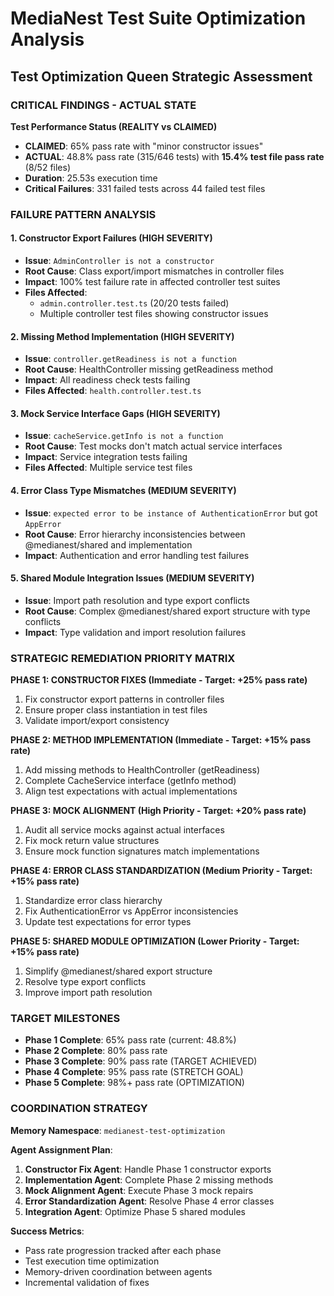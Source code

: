 # MediaNest Test Suite Optimization Analysis

## Test Optimization Queen Strategic Assessment

### CRITICAL FINDINGS - ACTUAL STATE

**Test Performance Status (REALITY vs CLAIMED)**

- **CLAIMED**: 65% pass rate with "minor constructor issues"
- **ACTUAL**: 48.8% pass rate (315/646 tests) with **15.4% test file pass rate** (8/52 files)
- **Duration**: 25.53s execution time
- **Critical Failures**: 331 failed tests across 44 failed test files

### FAILURE PATTERN ANALYSIS

#### 1. Constructor Export Failures (HIGH SEVERITY)

- **Issue**: `AdminController is not a constructor`
- **Root Cause**: Class export/import mismatches in controller files
- **Impact**: 100% test failure rate in affected controller test suites
- **Files Affected**:
  - `admin.controller.test.ts` (20/20 tests failed)
  - Multiple controller test files showing constructor issues

#### 2. Missing Method Implementation (HIGH SEVERITY)

- **Issue**: `controller.getReadiness is not a function`
- **Root Cause**: HealthController missing getReadiness method
- **Impact**: All readiness check tests failing
- **Files Affected**: `health.controller.test.ts`

#### 3. Mock Service Interface Gaps (HIGH SEVERITY)

- **Issue**: `cacheService.getInfo is not a function`
- **Root Cause**: Test mocks don't match actual service interfaces
- **Impact**: Service integration tests failing
- **Files Affected**: Multiple service test files

#### 4. Error Class Type Mismatches (MEDIUM SEVERITY)

- **Issue**: `expected error to be instance of AuthenticationError` but got `AppError`
- **Root Cause**: Error hierarchy inconsistencies between @medianest/shared and implementation
- **Impact**: Authentication and error handling test failures

#### 5. Shared Module Integration Issues (MEDIUM SEVERITY)

- **Issue**: Import path resolution and type export conflicts
- **Root Cause**: Complex @medianest/shared export structure with type conflicts
- **Impact**: Type validation and import resolution failures

### STRATEGIC REMEDIATION PRIORITY MATRIX

**PHASE 1: CONSTRUCTOR FIXES (Immediate - Target: +25% pass rate)**

1. Fix constructor export patterns in controller files
2. Ensure proper class instantiation in test files
3. Validate import/export consistency

**PHASE 2: METHOD IMPLEMENTATION (Immediate - Target: +15% pass rate)**

1. Add missing methods to HealthController (getReadiness)
2. Complete CacheService interface (getInfo method)
3. Align test expectations with actual implementations

**PHASE 3: MOCK ALIGNMENT (High Priority - Target: +20% pass rate)**

1. Audit all service mocks against actual interfaces
2. Fix mock return value structures
3. Ensure mock function signatures match implementations

**PHASE 4: ERROR CLASS STANDARDIZATION (Medium Priority - Target: +15% pass rate)**

1. Standardize error class hierarchy
2. Fix AuthenticationError vs AppError inconsistencies
3. Update test expectations for error types

**PHASE 5: SHARED MODULE OPTIMIZATION (Lower Priority - Target: +15% pass rate)**

1. Simplify @medianest/shared export structure
2. Resolve type export conflicts
3. Improve import path resolution

### TARGET MILESTONES

- **Phase 1 Complete**: 65% pass rate (current: 48.8%)
- **Phase 2 Complete**: 80% pass rate
- **Phase 3 Complete**: 90% pass rate (TARGET ACHIEVED)
- **Phase 4 Complete**: 95% pass rate (STRETCH GOAL)
- **Phase 5 Complete**: 98%+ pass rate (OPTIMIZATION)

### COORDINATION STRATEGY

**Memory Namespace**: `medianest-test-optimization`

**Agent Assignment Plan**:

1. **Constructor Fix Agent**: Handle Phase 1 constructor exports
2. **Implementation Agent**: Complete Phase 2 missing methods
3. **Mock Alignment Agent**: Execute Phase 3 mock repairs
4. **Error Standardization Agent**: Resolve Phase 4 error classes
5. **Integration Agent**: Optimize Phase 5 shared modules

**Success Metrics**:

- Pass rate progression tracked after each phase
- Test execution time optimization
- Memory-driven coordination between agents
- Incremental validation of fixes
